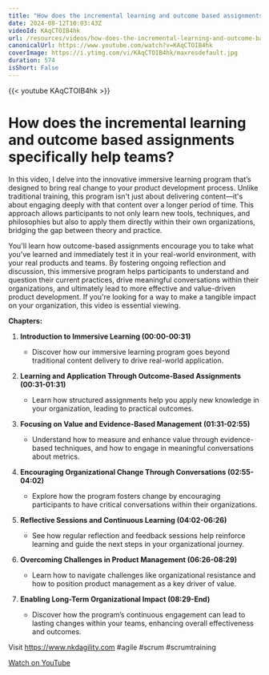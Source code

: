 ```yaml
---
title: "How does the incremental learning and outcome based assignments specifically help teams?"
date: 2024-08-12T10:03:43Z
videoId: KAqCTOIB4hk
url: /resources/videos/how-does-the-incremental-learning-and-outcome-based-assignments-specifically-help-teams-
canonicalUrl: https://www.youtube.com/watch?v=KAqCTOIB4hk
coverImage: https://i.ytimg.com/vi/KAqCTOIB4hk/maxresdefault.jpg
duration: 574
isShort: False
---
```


{{< youtube KAqCTOIB4hk >}}

# How does the incremental learning and outcome based assignments specifically help teams?

In this video, I delve into the innovative immersive learning program that’s designed to bring real change to your product development process. Unlike traditional training, this program isn't just about delivering content—it's about engaging deeply with that content over a longer period of time. This approach allows participants to not only learn new tools, techniques, and philosophies but also to apply them directly within their own organizations, bridging the gap between theory and practice.

You'll learn how outcome-based assignments encourage you to take what you've learned and immediately test it in your real-world environment, with your real products and teams. By fostering ongoing reflection and discussion, this immersive program helps participants to understand and question their current practices, drive meaningful conversations within their organizations, and ultimately lead to more effective and value-driven product development. If you're looking for a way to make a tangible impact on your organization, this video is essential viewing.

**Chapters:**

1. **Introduction to Immersive Learning (00:00-00:31)**
   - Discover how our immersive learning program goes beyond traditional content delivery to drive real-world application.

2. **Learning and Application Through Outcome-Based Assignments (00:31-01:31)**
   - Learn how structured assignments help you apply new knowledge in your organization, leading to practical outcomes.

3. **Focusing on Value and Evidence-Based Management (01:31-02:55)**
   - Understand how to measure and enhance value through evidence-based techniques, and how to engage in meaningful conversations about metrics.

4. **Encouraging Organizational Change Through Conversations (02:55-04:02)**
   - Explore how the program fosters change by encouraging participants to have critical conversations within their organizations.

5. **Reflective Sessions and Continuous Learning (04:02-06:26)**
   - See how regular reflection and feedback sessions help reinforce learning and guide the next steps in your organizational journey.

6. **Overcoming Challenges in Product Management (06:26-08:29)**
   - Learn how to navigate challenges like organizational resistance and how to position product management as a key driver of value.

7. **Enabling Long-Term Organizational Impact (08:29-End)**
   - Discover how the program’s continuous engagement can lead to lasting changes within your teams, enhancing overall effectiveness and outcomes.

Visit https://www.nkdagility.com #agile #scrum #scrumtraining

[Watch on YouTube](https://www.youtube.com/watch?v=KAqCTOIB4hk)

